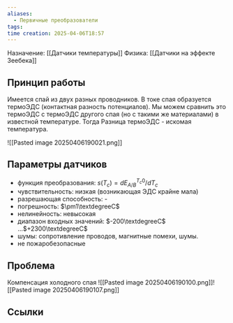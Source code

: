 ```yaml
---
aliases:
  - Первичные преобразователи
tags: 
time creation: 2025-04-06T18:57
---
```

Назначение: [[Датчики температуры]]
Физика: [[Датчики на эффекте Зеебека]]
## Принцип работы
Имеется спай из двух разных проводников. В токе спая образуется термоЭДС (контактная разность потенциалов). Мы можем сравнить это термоЭДС с термоЭДС другого спая (но с такими же материалами) в известной температуре. Тогда Разница термоЭДС - искомая температура.

![[Pasted image 20250406190021.png]]
## Параметры датчиков
- функция преобразования: $s(T_c) = {dE_{A/B}^{T_c0}}/{dT_c}$
- чувствительность: низкая (возникающая ЭДС крайне мала)
- разрешающая способность: -
- погрешность: $\pm1\textdegreeС$ 
- нелинейность: невысокая
- диапазон входных значений: $-200\textdegreeС$ ...$+2300\textdegreeС$
- шумы: сопротивление проводов, магнитные помехи, шумы.
- не пожаробезопасные
## Проблема
Компенсация холодного спая
![[Pasted image 20250406190100.png]]![[Pasted image 20250406190107.png]]
## Ссылки
